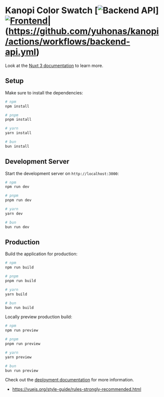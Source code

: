 # Kanopi Color Swatch [![Backend API](https://github.com/yuhonas/kanopi/actions/workflows/backend-api.yml/badge.svg)][![Frontend](https://github.com/yuhonas/kanopi/actions/workflows/frontend.yml/badge.svg)](https://github.com/yuhonas/kanopi/actions/workflows/frontend.yml)| (https://github.com/yuhonas/kanopi/actions/workflows/backend-api.yml)

Look at the [Nuxt 3 documentation](https://nuxt.com/docs/getting-started/introduction) to learn more.

## Setup

Make sure to install the dependencies:

```bash
# npm
npm install

# pnpm
pnpm install

# yarn
yarn install

# bun
bun install
```

## Development Server

Start the development server on `http://localhost:3000`:

```bash
# npm
npm run dev

# pnpm
pnpm run dev

# yarn
yarn dev

# bun
bun run dev
```

## Production

Build the application for production:

```bash
# npm
npm run build

# pnpm
pnpm run build

# yarn
yarn build

# bun
bun run build
```

Locally preview production build:

```bash
# npm
npm run preview

# pnpm
pnpm run preview

# yarn
yarn preview

# bun
bun run preview
```

Check out the [deployment documentation](https://nuxt.com/docs/getting-started/deployment) for more information.


* https://vuejs.org/style-guide/rules-strongly-recommended.html
